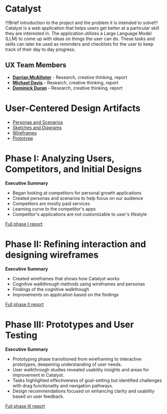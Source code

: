 # Catalyst

!!!Brief introduction to the project and the problem it is intended to solve!!!
Catalyst is a web application that helps users get better at a particular skill they are interested in. The application utilizes a Large Language Model (LLM) to come up with ideas on things the user can do. These tasks and skills can later be used as reminders and checklists for the user to keep track of their day to day progress.

## UX Team Members

* **[Darrian McAllister](https://github.com/ChicoState/ux-personal-portfolio-DarrianMC)** - Research, creative thinking, report
* **[Michael Davis](https://github.com/ChicoState/ux-personal-portfolio-MikeD76)** - Research, creative thinking, report
* **[Dominick Duran](https://github.com/ChicoState/ux-personal-portfolio-daduran1968)** - Research, creative thinking, report

# User-Centered Design Artifacts

* [Personas and Scenarios](personas/)
* [Sketches and Diagrams](sketches/)
* [Wireframes](wireframes/)
* [Prototype](#)

# Phase I: Analyzing Users, Competitors, and Initial Designs

**Executive Summary**

* Began looking at competitors for personal growth applications
* Created personas and scenarios to help focus on our audience
* Competitors are mostly paid services
* Learning curve to the competitor's apps
* Competitor's applications are not customizable to user's lifestyle

[Full phase I report](phaseI/)

# Phase II: Refining interaction and designing wireframes

**Executive Summary**

* Created wireframes that shows how Catalyst works
* Cognitive walkthrough methods using wireframes and personas
* Findings of the cognitive walkthough
* Improvements on application based on the findings

[Full phase II report](phaseII/)

# Phase III: Prototypes and User Testing

**Executive Summary**

* Prototyping phase transitioned from wireframing to interactive prototypes, deepening understanding of user needs.
* User walkthrough studies revealed usability insights and areas for improvement in Catalyst.
* Tasks highlighted effectiveness of goal-setting but identified challenges with drag functionality and navigation pathways.
* Design recommendations focused on enhancing clarity and usability based on user feedback.

[Full phase III report](phaseIII/)

